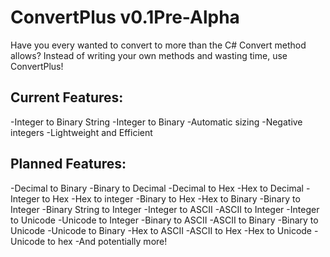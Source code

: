 # ConvertPlus v0.1Pre-Alpha
Have you every wanted to convert to more than the C# Convert method allows?
Instead of writing your own methods and wasting time, use ConvertPlus!

## Current Features:
-Integer to Binary String
-Integer to Binary
-Automatic sizing
-Negative integers
-Lightweight and Efficient

## Planned Features:
-Decimal to Binary
-Binary to Decimal
-Decimal to Hex
-Hex to Decimal
-Integer to Hex
-Hex to integer
-Binary to Hex
-Hex to Binary
-Binary to Integer
-Binary String to Integer
-Integer to ASCII
-ASCII to Integer
-Integer to Unicode
-Unicode to Integer
-Binary to ASCII
-ASCII to Binary
-Binary to Unicode
-Unicode to Binary
-Hex to ASCII
-ASCII to Hex
-Hex to Unicode
-Unicode to hex
-And potentially more!
